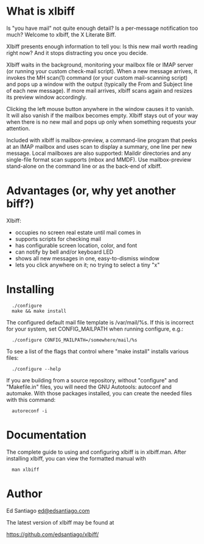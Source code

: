 What is xlbiff
==============

  Is "you have mail" not quite enough detail?  Is a per-message
  notification too much?  Welcome to xlbiff, the X Literate Biff.

  Xlbiff presents enough information to tell you: Is this new mail worth
  reading right now?  And it stops distracting you once you decide.

  Xlbiff waits in the background, monitoring your mailbox file or IMAP
  server (or running your custom check-mail script).  When a new message
  arrives, it invokes the MH scan(1) command (or your custom
  mail-scanning script) and pops up a window with the output (typically
  the From and Subject line of each new message).  If more mail arrives,
  xlbiff scans again and resizes its preview window accordingly.

  Clicking the left mouse button anywhere in the window causes it to
  vanish.  It will also vanish if the mailbox becomes empty.  Xlbiff
  stays out of your way when there is no new mail and pops up only
  when something requests your attention.

  Included with xlbiff is mailbox-preview, a command-line program
  that peeks at an IMAP mailbox and uses scan to display a summary,
  one line per new message.   Local mailboxes are also supported:
  Maildir directories and any single-file format scan supports
  (mbox and MMDF).  Use mailbox-preview stand-alone on the command line
  or as the back-end of xlbiff.


Advantages (or, why yet another biff?)
==========

  Xlbiff:
   + occupies no screen real estate until mail comes in
   + supports scripts for checking mail
   + has configurable screen location, color, and font
   + can notify by bell and/or keyboard LED
   + shows all new messages in one, easy-to-dismiss window
   + lets you click anywhere on it; no trying to select a tiny "x"


Installing
==========

      ./configure
      make && make install

  The configured default mail file template is /var/mail/%s.
  If this is incorrect for your system, set CONFIG_MAILPATH when
  running configure, e.g.:

      ./configure CONFIG_MAILPATH=/somewhere/mail/%s

  To see a list of the flags that control where "make install"
  installs various files:

      ./configure --help

  If you are building from a source repository, without "configure"
  and "Makefile.in" files, you will need the GNU Autotools: autoconf
  and automake.  With those packages installed, you can create the
  needed files with this command:

      autoreconf -i


Documentation
=============

  The complete guide to using and configuring xlbiff is in xlbiff.man.
  After installing xlbiff, you can view the formatted manual with

      man xlbiff


Author
======

  Ed Santiago <ed@edsantiago.com>

  The latest version of xlbiff may be found at

   <https://github.com/edsantiago/xlbiff/>

